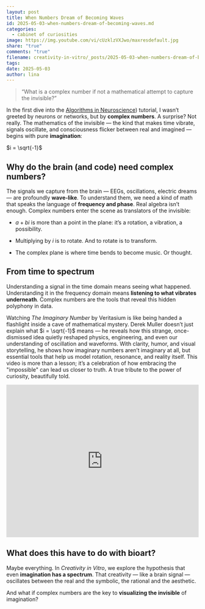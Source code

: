 ```yaml
---
layout: post
title: When Numbers Dream of Becoming Waves
id: 2025-05-03-when-numbers-dream-of-becoming-waves.md
categories:
  - cabinet of curiosities
image: https://img.youtube.com/vi/cUzklzVXJwo/maxresdefault.jpg
share: "true"
comments: "true"
filename: creativity-in-vitro/_posts/2025-05-03-when-numbers-dream-of-becoming-waves.md
tags: 
date: 2025-05-03
author: lina
---
```



> “What is a complex number if not a mathematical attempt to capture the invisible?”


In the first dive into the [Algorithms in Neuroscience](https://neuro.inf.unibe.ch/AlgorithmsNeuroscience/Tutorial_files/introToSP.html)) tutorial, I wasn’t greeted by neurons or networks, but by **complex numbers**. A surprise? Not really. The mathematics of the invisible — the kind that makes time vibrate, signals oscillate, and consciousness flicker between real and imagined — begins with pure **imagination**: 

$i = \sqrt{-1}$

## Why do the brain (and code) need complex numbers?

The signals we capture from the brain — EEGs, oscillations, electric dreams — are profoundly **wave-like**. To understand them, we need a kind of math that speaks the language of **frequency and phase**. Real algebra isn’t enough. Complex numbers enter the scene as translators of the invisible:

- $a+bi$ is more than a point in the plane: it’s a rotation, a vibration, a possibility.
    
- Multiplying by $i$ is to rotate. And to rotate is to transform.
    
- The complex plane is where time bends to become music. Or thought.

## From time to spectrum

Understanding a signal in the time domain means seeing what happened. Understanding it in the frequency domain means **listening to what vibrates underneath**. Complex numbers are the tools that reveal this hidden polyphony in data.

Watching _The Imaginary Number_ by Veritasium is like being handed a flashlight inside a cave of mathematical mystery. Derek Muller doesn’t just explain what $i = \sqrt{-1}$​ means — he reveals how this strange, once-dismissed idea quietly reshaped physics, engineering, and even our understanding of oscillation and waveforms. With clarity, humor, and visual storytelling, he shows how imaginary numbers aren’t imaginary at all, but essential tools that help us model rotation, resonance, and reality itself. This video is more than a lesson; it’s a celebration of how embracing the "impossible" can lead us closer to truth. A true tribute to the power of curiosity, beautifully told.

<iframe width="100%" height="400" src="https://www.youtube.com/embed/cUzklzVXJwo" title="YouTube video player" frameborder="0" allow="accelerometer; autoplay; clipboard-write; encrypted-media; gyroscope; picture-in-picture" allowfullscreen></iframe>

## What does this have to do with bioart?

Maybe everything. In _Creativity in Vitro_, we explore the hypothesis that even **imagination has a spectrum**. That creativity — like a brain signal — oscillates between the real and the symbolic, the rational and the aesthetic.

And what if complex numbers are the key to **visualizing the invisible** of imagination?
